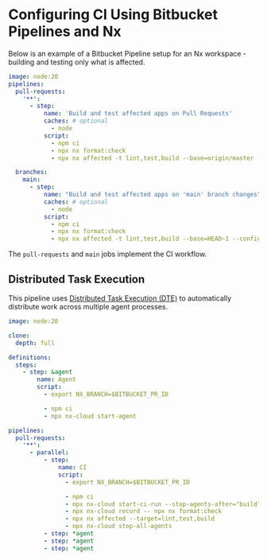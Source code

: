 # Configuring CI Using Bitbucket Pipelines and Nx

Below is an example of a Bitbucket Pipeline setup for an Nx workspace - building and testing only what is affected.

```yaml
image: node:20
pipelines:
  pull-requests:
    '**':
      - step:
          name: 'Build and test affected apps on Pull Requests'
          caches: # optional
            - node
          script:
            - npm ci
            - npx nx format:check
            - npx nx affected -t lint,test,build --base=origin/master --head=HEAD --configuration=ci

  branches:
    main:
      - step:
          name: "Build and test affected apps on 'main' branch changes"
          caches: # optional
            - node
          script:
            - npm ci
            - npx nx format:check
            - npx nx affected -t lint,test,build --base=HEAD~1 --configuration=ci
```

The `pull-requests` and `main` jobs implement the CI workflow.

## Distributed Task Execution

This pipeline uses [Distributed Task Execution (DTE)](/core-features/distribute-task-execution) to automatically distribute work across multiple agent processes.

```yaml
image: node:20

clone:
  depth: full

definitions:
  steps:
    - step: &agent
        name: Agent
        script:
          - export NX_BRANCH=$BITBUCKET_PR_ID

          - npm ci
          - npx nx-cloud start-agent

pipelines:
  pull-requests:
    '**':
      - parallel:
          - step:
              name: CI
              script:
                - export NX_BRANCH=$BITBUCKET_PR_ID

                - npm ci
                - npx nx-cloud start-ci-run --stop-agents-after="build" --agent-count=3
                - npx nx-cloud record -- npx nx format:check
                - npx nx affected --target=lint,test,build
                - npx nx-cloud stop-all-agents
          - step: *agent
          - step: *agent
          - step: *agent
```
